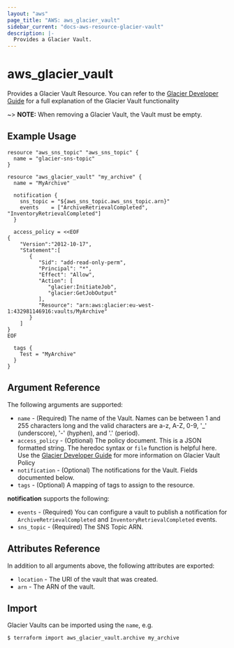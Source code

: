 ```yaml
---
layout: "aws"
page_title: "AWS: aws_glacier_vault"
sidebar_current: "docs-aws-resource-glacier-vault"
description: |-
  Provides a Glacier Vault.
---
```


# aws_glacier_vault

Provides a Glacier Vault Resource. You can refer to the [Glacier Developer Guide](https://docs.aws.amazon.com/amazonglacier/latest/dev/working-with-vaults.html) for a full explanation of the Glacier Vault functionality

~> **NOTE:** When removing a Glacier Vault, the Vault must be empty.

## Example Usage

```hcl
resource "aws_sns_topic" "aws_sns_topic" {
  name = "glacier-sns-topic"
}

resource "aws_glacier_vault" "my_archive" {
  name = "MyArchive"

  notification {
    sns_topic = "${aws_sns_topic.aws_sns_topic.arn}"
    events    = ["ArchiveRetrievalCompleted", "InventoryRetrievalCompleted"]
  }

  access_policy = <<EOF
{
    "Version":"2012-10-17",
    "Statement":[
       {
          "Sid": "add-read-only-perm",
          "Principal": "*",
          "Effect": "Allow",
          "Action": [
             "glacier:InitiateJob",
             "glacier:GetJobOutput"
          ],
          "Resource": "arn:aws:glacier:eu-west-1:432981146916:vaults/MyArchive"
       }
    ]
}
EOF

  tags {
    Test = "MyArchive"
  }
}
```

## Argument Reference

The following arguments are supported:

* `name` - (Required) The name of the Vault. Names can be between 1 and 255 characters long and the valid characters are a-z, A-Z, 0-9, '_' (underscore), '-' (hyphen), and '.' (period).
* `access_policy` - (Optional) The policy document. This is a JSON formatted string.
  The heredoc syntax or `file` function is helpful here. Use the [Glacier Developer Guide](https://docs.aws.amazon.com/amazonglacier/latest/dev/vault-access-policy.html) for more information on Glacier Vault Policy
* `notification` - (Optional) The notifications for the Vault. Fields documented below.
* `tags` - (Optional) A mapping of tags to assign to the resource.

**notification** supports the following:

* `events` - (Required) You can configure a vault to publish a notification for `ArchiveRetrievalCompleted` and `InventoryRetrievalCompleted` events.
* `sns_topic` - (Required) The SNS Topic ARN.

## Attributes Reference

In addition to all arguments above, the following attributes are exported:

* `location` - The URI of the vault that was created.
* `arn` - The ARN of the vault.

## Import

Glacier Vaults can be imported using the `name`, e.g.

```
$ terraform import aws_glacier_vault.archive my_archive
```
